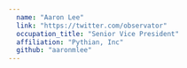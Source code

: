 ```yaml
---
  name: "Aaron Lee"
  link: "https://twitter.com/observator"
  occupation_title: "Senior Vice President"
  affiliation: "Pythian, Inc"
  github: "aaronmlee"
---
```


